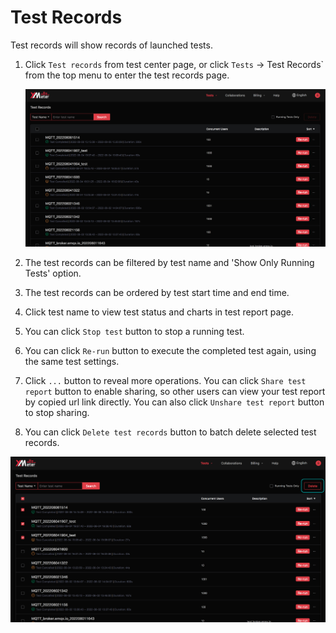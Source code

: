 # Test Records

Test records will show records of launched tests.

1. Click `Test records` from test center page, or click  `Tests` -> Test Records` from the top menu to enter the test records page.

   ![test-records](../_assets/test_records.png)

2. The test records can be filtered by test name and 'Show Only Running Tests' option.

3. The test records can be ordered by test start time and end time.

4. Click test name to view test status and charts in test report page.

5. You can click  `Stop test` button to stop a running test.

6. You can click  `Re-run` button to execute the completed test again, using the same test settings.

7. Click  `...`  button to reveal more operations. You can click  `Share test report` button to enable sharing, so other users can view your test report by copied url link directly. You can also click  `Unshare test report` button to stop sharing.

8. You can click  `Delete test records` button to batch delete selected test records.

![test-delete](../_assets/test_records_del.png)
